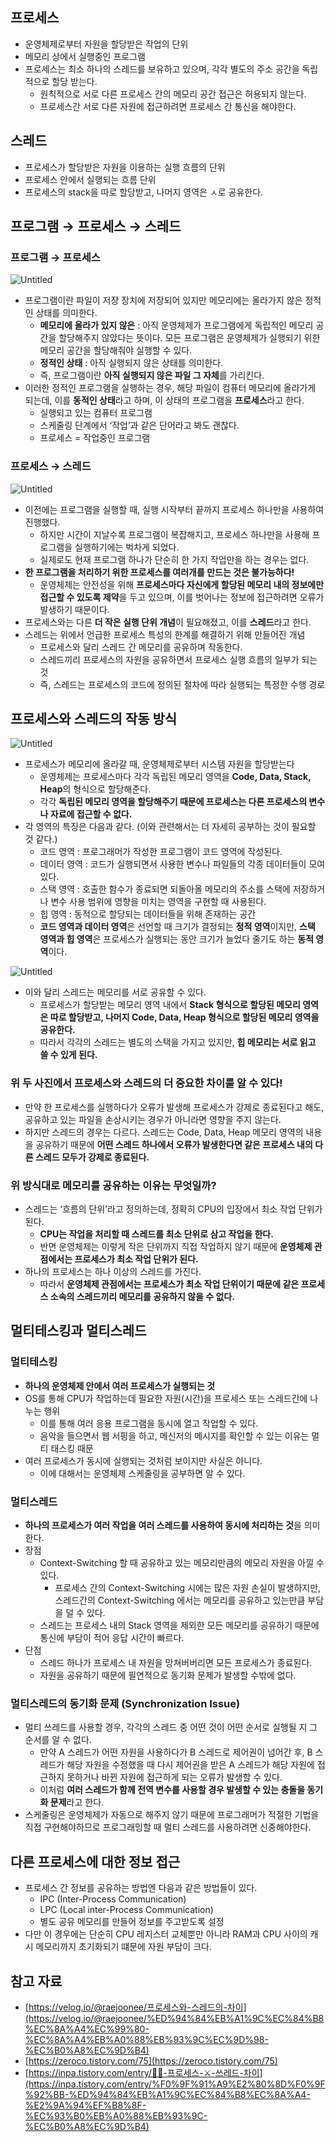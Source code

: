 ## 프로세스

- 운영체제로부터 자원을 할당받은 작업의 단위
- 메모리 상에서 실행중인 프로그램
- 프로세스는 최소 하나의 스레드를 보유하고 있으며, 각각 별도의 주소 공간을 독립적으로 할당 받는다.
    - 원칙적으로 서로 다른 프로세스 간의 메모리 공간 접근은 허용되지 않는다.
    - 프로세스간 서로 다른 자원에 접근하려면 프로세스 간 통신을 해야한다.

## 스레드

- 프로세스가 할당받은 자원을 이용하는 실행 흐름의 단위
- 프로세스 안에서 실행되는 흐름 단위
- 프로세스의 stack을 따로 할당받고, 나머지 영역은 ㅅ로 공유한다.

## 프로그램 → 프로세스 → 스레드

### 프로그램 → 프로세스

![Untitled](https://s3-us-west-2.amazonaws.com/secure.notion-static.com/e2572116-a756-4dcb-8c97-2ca2af80b911/Untitled.png)

- 프로그램이란 파일이 저장 장치에 저장되어 있지만 메모리에는 올라가지 않은 정적인 상태를 의미한다.
    - **메모리에 올라가 있지 않은** : 아직 운영체제가 프로그램에게 독립적인 메모리 공간을 할당해주지 않았다는 뜻이다. 모든 프로그램은 운영체제가 실행되기 위한 메모리 공간을 할당해줘야 실행할 수 있다.
    - **정적인 상태** : 아직 실행되지 않은 상태를 의미한다.
    - 즉, 프로그램이란 **아직 실행되지 않은 파일 그 자체**를 가리킨다.
- 이러한 정적인 프로그램을 실행하는 경우, 해당 파일이 컴퓨터 메모리에 올라가게 되는데, 이를 **동적인 상태**라고 하며, 이 상태의 프로그램을 **프로세스**라고 한다.
    - 실행되고 있는 컴퓨터 프로그램
    - 스케줄링 단계에서 ‘작업’과 같은 단어라고 봐도 괜찮다.
    - 프로세스 = 작업중인 프로그램

### 프로세스 → 스레드

![Untitled](https://s3-us-west-2.amazonaws.com/secure.notion-static.com/5c8581bc-a37b-4f2d-a21a-deeb368d44c1/Untitled.png)

- 이전에는 프로그램을 실행할 때, 실행 시작부터 끝까지 프로세스 하나만을 사용하여 진행했다.
    - 하지만 시간이 지날수록 프로그램이 복잡해지고, 프로세스 하나만을 사용해 프로그램을 실행하기에는 벅차게 되었다.
    - 실제로도 현재 프로그램 하나가 단순히 한 가지 작업만을 하는 경우는 없다.
- **한 프로그램을 처리하기 위한 프로세스를 여러개를 만드는 것은 불가능하다!**
    - 운영체제는 안전성을 위해 **프로세스마다 자신에게 할당된 메모리 내의 정보에만 접근할 수 있도록 제약**을 두고 있으며, 이를 벗어나는 정보에 접근하려면 오류가 발생하기 때문이다.
- 프로세스와는 다른 **더 작은 실행 단위 개념**이 필요해졌고, 이를 **스레드**라고 한다.
- 스레드는 위에서 언급한 프로세스 특성의 한계를 해결하기 위해 만들어진 개념
    - 프로세스와 달리 스레드 간 메모리를 공유하며 작동한다.
    - 스레드끼리 프로세스의 자원을 공유하면서 프로세스 실행 흐름의 일부가 되는 것
    - 즉, 스레드는 프로세스의 코드에 정의된 절차에 따라 실행되는 특정한 수행 경로

## 프로세스와 스레드의 작동 방식

![Untitled](https://s3-us-west-2.amazonaws.com/secure.notion-static.com/2df1fb20-9b50-4feb-bc70-4cbf8af24631/Untitled.png)

- 프로세스가 메모리에 올라갈 때, 운영체제로부터 시스템 자원을 할당받는다
    - 운영체제는 프로세스마다 각각 독립된 메모리 영역을 **Code, Data, Stack, Heap**의 형식으로 할당해준다.
    - 각각 **독립된 메모리 영역을 할당해주기 때문에 프로세스는 다른 프로세스의 변수나 자료에 접근할 수 없다.**
- 각 영역의 특징은 다음과 같다. (이와 관련해서는 더 자세히 공부하는 것이 필요할 것 같다.)
    - 코드 영역 : 프로그래머가 작성한 프로그램이 코드 영역에 작성된다.
    - 데이터 영역 : 코드가 실행되면서 사용한 변수나 파일들의 각종 데이터들이 모여있다.
    - 스택 영역 : 호출한 함수가 종료되면 되돌아올 메모리의 주소를 스택에 저장하거나 변수 사용 범위에 영향을 미치는 영역을 구현할 때 사용된다.
    - 힙 영역 : 동적으로 할당되는 데이터들을 위해 존재하는 공간
    - **코드 영역과 데이터 영역**은 선언할 때 크기가 결정되는 **정적 영역**이지만, **스택 영역과 힙 영역**은 프로세스가 실행되는 동안 크기가 늘었다 줄기도 하는 **동적 영역**이다.

![Untitled](https://s3-us-west-2.amazonaws.com/secure.notion-static.com/f60cb818-c5a8-4b3f-9b3e-a2cf7cdea11b/Untitled.png)

- 이와 달리 스레드는 메모리를 서로 공유할 수 있다.
    - 프로세스가 할당받는 메모리 영역 내에서 **Stack 형식으로 할당된 메모리 영역은 따로 할당받고, 나머지 Code, Data, Heap 형식으로 할당된 메모리 영역을 공유한다.**
    - 따라서 각각의 스레드는 별도의 스택을 가지고 있지만, **힙 메모리는 서로 읽고 쓸 수 있게 된다.**

### **위 두 사진에서 프로세스와 스레드의 더 중요한 차이를 알 수 있다!**

- 만약 한 프로세스를 실행하다가 오류가 발생해 프로세스가 강제로 종료된다고 해도, 공유하고 있는 파일을 손상시키는 경우가 아니라면 영향을 주지 않는다.
- 하지만 스레드의 경우는 다르다. 스레드는 Code, Data, Heap 메모리 영역의 내용을 공유하기 때문에 **어떤 스레드 하나에서 오류가 발생한다면 같은 프로세스 내의 다른 스레드 모두가 강제로 종료된다.**

### 위 방식대로 메모리를 공유하는 이유는 무엇일까?

- 스레드는 ‘흐름의 단위’라고 정의하는데, 정확히 CPU의 입장에서 최소 작업 단위가 된다.
    - **CPU는 작업을 처리할 때 스레드를 최소 단위로 삼고 작업을 한다.**
    - 반면 운영체제는 이렇게 작은 단위까지 직접 작업하지 않기 때문에 **운영체제 관점에서는 프로세스가 최소 작업 단위가 된다.**
- 하나의 프로세스는 하나 이상의 스레드를 가진다.
    - 따라서 **운영체제 관점에서는 프로세스가 최소 작업 단위이기 때문에 같은 프로세스 소속의 스레드끼리 메모리를 공유하지 않을 수 없다.**

## 멀티테스킹과 멀티스레드

### 멀티테스킹

- **하나의 운영체제 안에서 여러 프로세스가 실행되는 것**
- OS를 통해 CPU가 작업하는데 필요한 자원(시간)을 프로세스 또는 스레드간에 나누는 행위
    - 이를 통해 여러 응용 프로그램을 동시에 열고 작업할 수 있다.
    - 음악을 들으면서 웹 서핑을 하고, 메신저의 메시지를 확인할 수 있는 이유는 멀티 태스킹 때문
- 여러 프로세스가 동시에 실행되는 것처럼 보이지만 사실은 아니다.
    - 이에 대해서는 운영체제 스케줄링을 공부하면 알 수 있다.

### 멀티스레드

- **하나의 프로세스가 여러 작업을 여러 스레드를 사용하여 동시에 처리하는 것**을 의미한다.
- 장점
    - Context-Switching 할 때 공유하고 있는 메모리만큼의 메모리 자원을 아낄 수 있다.
        - 프로세스 간의 Context-Switching 시에는 많은 자원 손실이 발생하지만, 스레드간의 Context-Switching 에서는 메모리를 공유하고 있는만큼 부담을 덜 수 있다.
    - 스레드는 프로세스 내의 Stack 영역을 제외한 모든 메모리를 공유하기 때문에 통신에 부담이 적어 응답 시간이 빠르다.
- 단점
    - 스레드 하나가 프로세스 내 자원을 망쳐버버리면 모든 프로세스가 종료된다.
    - 자원을 공유하기 때문에 필연적으로 동기화 문제가 발생할 수밖에 없다.

### 멀티스레드의 동기화 문제 (Synchronization Issue)

- 멀티 쓰레드를 사용할 경우, 각각의 스레드 중 어떤 것이 어떤 순서로 실행될 지 그 순서를 알 수 없다.
    - 만약 A 스레드가 어떤 자원을 사용하다가 B 스레드로 제어권이 넘어간 후, B 스레드가 해당 자원을 수정했을 때 다시 제어권을 받은 A 스레드가 해당 자원에 접근하지 못하거나 바뀐 자원에 접근하게 되는 오류가 발생할 수 있다.
    - 이처럼 **여러 스레드가 함께 전역 변수를 사용할 경우 발생할 수 있는 충돌을 동기화 문제**라고 한다.
- 스케줄링은 운영체제가 자동으로 해주지 않기 때문에 프로그래머가 적절한 기법을 직접 구현해야하므로 프로그래밍할 때 멀티 스레드를 사용하려면 신중해야한다.

## 다른 프로세스에 대한 정보 접근

- 프로세스 간 정보를 공유하는 방법엔 다음과 같은 방법들이 있다.
    - IPC (Inter-Process Communication)
    - LPC (Local inter-Process Communication)
    - 별도 공유 메모리를 만들어 정보를 주고받도록 설정
- 다만 이 경우에는 단순히 CPU 레지스터 교체뿐만 아니라 RAM과 CPU 사이의 캐시 메모리까지 초기화되기 떄문에 자원 부담이 크다.

## 참고 자료

- [https://velog.io/@raejoonee/프로세스와-스레드의-차이](https://velog.io/@raejoonee/%ED%94%84%EB%A1%9C%EC%84%B8%EC%8A%A4%EC%99%80-%EC%8A%A4%EB%A0%88%EB%93%9C%EC%9D%98-%EC%B0%A8%EC%9D%B4)
- [https://zeroco.tistory.com/75](https://zeroco.tistory.com/75)
- [https://inpa.tistory.com/entry/👩‍💻-프로세스-⚔️-쓰레드-차이](https://inpa.tistory.com/entry/%F0%9F%91%A9%E2%80%8D%F0%9F%92%BB-%ED%94%84%EB%A1%9C%EC%84%B8%EC%8A%A4-%E2%9A%94%EF%B8%8F-%EC%93%B0%EB%A0%88%EB%93%9C-%EC%B0%A8%EC%9D%B4)